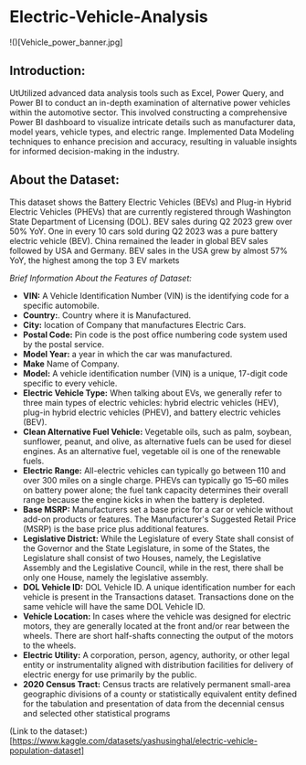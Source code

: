 # Electric-Vehicle-Analysis

!()[Vehicle_power_banner.jpg]

## Introduction:
UtUtilized advanced data analysis tools such as Excel, Power Query, and Power BI to conduct an in-depth examination of alternative power vehicles within the automotive sector. This involved constructing a comprehensive Power BI dashboard to visualize intricate details such as manufacturer data, model years, vehicle types, and electric range. Implemented Data Modeling techniques to enhance precision and accuracy, resulting in valuable insights for informed decision-making in the industry.

## About the Dataset:
This dataset shows the Battery Electric Vehicles (BEVs) and Plug-in Hybrid Electric Vehicles (PHEVs) that are currently registered through Washington State Department of Licensing (DOL). BEV sales during Q2 2023 grew over 50% YoY. One in every 10 cars sold during Q2 2023 was a pure battery electric vehicle (BEV). China remained the leader in global BEV sales followed by USA and Germany. BEV sales in the USA grew by almost 57% YoY, the highest among the top 3 EV markets

*Brief Information About the Features of Dataset:*

- **VIN:** A Vehicle Identification Number (VIN) is the identifying code for a specific automobile.
- **Country:**. Country where it is Manufactured.
- **City:** location of Company that manufactures Electric Cars.
- **Postal Code:** Pin code is the post office numbering code system used by the postal service.
- **Model Year:** a year in which the car was manufactured.
- **Make** Name of Company.
- **Model:** A vehicle identification number (VIN) is a unique, 17-digit code specific to every vehicle.
- **Electric Vehicle Type:** When talking about EVs, we generally refer to three main types of electric vehicles: hybrid electric vehicles (HEV), plug-in hybrid electric vehicles (PHEV), and battery electric vehicles (BEV).
- **Clean Alternative Fuel Vehicle:** Vegetable oils, such as palm, soybean, sunflower, peanut, and olive, as alternative fuels can be used for diesel engines. As an alternative fuel, vegetable oil is one of the renewable fuels.
- **Electric Range:** All-electric vehicles can typically go between 110 and over 300 miles on a single charge. PHEVs can typically go 15–60 miles on battery power alone; the fuel tank capacity determines their overall range because the engine kicks in when the battery is depleted.
- **Base MSRP:** Manufacturers set a base price for a car or vehicle without add-on products or features. The Manufacturer's Suggested Retail Price (MSRP) is the base price plus additional features.
- **Legislative District:** While the Legislature of every State shall consist of the Governor and the State Legislature, in some of the States, the Legislature shall consist of two Houses, namely, the Legislative Assembly and the Legislative Council, while in the rest, there shall be only one House, namely the legislative assembly.
- **DOL Vehicle ID:** DOL Vehicle ID. A unique identification number for each vehicle is present in the Transactions dataset. Transactions done on the same vehicle will have the same DOL Vehicle ID.
- **Vehicle Location:** In cases where the vehicle was designed for electric motors, they are generally located at the front and/or rear between the wheels. There are short half-shafts connecting the output of the motors to the wheels.
- **Electric Utility:** A corporation, person, agency, authority, or other legal entity or instrumentality aligned with distribution facilities for delivery of electric energy for use primarily by the public.
- **2020 Census Tract:** Census tracts are relatively permanent small-area geographic divisions of a county or statistically equivalent entity defined for the tabulation and presentation of data from the decennial census and selected other statistical programs

(Link to the dataset:)[https://www.kaggle.com/datasets/yashusinghal/electric-vehicle-population-dataset]

